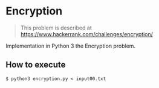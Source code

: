 # Encryption

> This problem is described at https://www.hackerrank.com/challenges/encryption/

Implementation in Python 3 the Encryption problem.

## How to execute

```
$ python3 encryption.py < input00.txt
```

